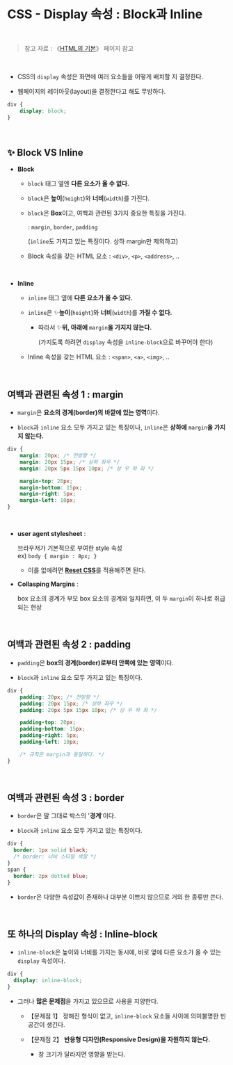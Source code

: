 # CSS - Display 속성 : Block과 Inline

<br/>

>  참고 자료 : 《<a href="https://github.com/SangYoonLee1231/TIL/blob/main/HTML%20%26%20CSS/html_basic_concept.md">HTML의 기본</a>》 페이지 참고

<br/>

* CSS의 <code>display</code> 속성은 화면에 여러 요소들을 어떻게 배치할 지 결정한다.

* 웹페이지의 레이아웃(layout)을 결정한다고 해도 무방하다.

```css
div {
    display: block;
}
```

<br/>

## ✨ Block VS Inline

* <strong>Block</strong>

  * <code>block</code> 태그 옆엔 <strong>다른 요소가 올 수 없다.</strong>  

  * <code>block</code>은 <strong>높이</strong>(<code>height</code>)와 <strong>너비</strong>(<code>width</code>)를 가진다.  

  * <code>block</code>은 <strong>Box</strong>이고, 여백과 관련된 3가지 중요한 특징을 가진다.  

    :   <code>margin</code>, <code>border</code>, <code>padding</code>  

    (<code>inline</code>도 가지고 있는 특징이다. 상하 margin만 제외하고)

  * Block 속성을 갖는 HTML 요소 : <code>\<div></code>, <code>\<p></code>, <code>\<address></code>, ..

<br/>

* <strong>Inline</strong>

  * <code>inline</code> 태그 옆에 <strong>다른 요소가 올 수 있다.</strong>   

  * <code>inline</code>은 ✨<strong>높이</strong>(<code>height</code>)와 <strong>너비</strong>(<code>width</code>)를 <strong>가질 수 없다.</strong>  

    * 따라서 ✨<strong>위, 아래에 </strong><code>margin</code><strong>을 가지지 않는다.</strong>
    
      (가지도록 하려면 <code>display</code> 속성을 <code>inline-block</code>으로 바꾸어야 한다)

  * Inline 속성을 갖는 HTML 요소 :  <code>\<span></code>, <code>\<a></code>, <code>\<img></code>, ..

<br/>

## 여백과 관련된 속성 1 : margin

* <code>margin</code>은 <strong>요소의 경계(border)의 바깥에 있는 영역</strong>이다.

* <code>block</code>과 <code>inline</code> 요소 모두 가지고 있는 특징이나, <code>inline</code>은 <strong>상하에</strong> <code>margin</code><strong>을 가지지 않는다.</strong>

```css
div {
    margin: 20px; /* 전방향 */
    margin: 20px 15px; /* 상하 좌우 */
    margin: 20px 5px 15px 10px; /* 상 우 하 좌 */

    margin-top: 20px;
    margin-bottom: 15px;
    margin-right: 5px;
    margin-left: 10px;
}
```

<br/>

* <strong>user agent stylesheet</strong> :  

  브라우저가 기본적으로 부여한 style 속성  
  ex) <code>body { margin : 8px; }</code>

  - 이를 없에려면 <strong><a href="https://github.com/SangYoonLee1231/TIL/blob/main/HTML%20%26%20CSS/css_piece_info.md#reset-css">Reset CSS</a></strong>를 적용해주면 된다.

* <strong>Collasping Margins</strong> :  

  box 요소의 경계가 부모 box 요소의 경계와 일치하면, 이 두 <code>margin</code>이 하나로 취급되는 현상

<br/>

## 여백과 관련된 속성 2 : padding

* <code>padding</code>은 <strong>box의 경계(border)로부터 안쪽에 있는 영역</strong>이다.

* <code>block</code>과 <code>inline</code> 요소 모두 가지고 있는 특징이다.

```css
div {
    padding: 20px; /* 전방향 */
    padding: 20px 15px; /* 상하 좌우 */
    padding: 20px 5px 15px 10px; /* 상 우 하 좌 */

    padding-top: 20px;
    padding-bottom: 15px;
    padding-right: 5px;
    padding-left: 10px;

    /* 규칙은 margin과 동일하다. */
}
```

<br/>

## 여백과 관련된 속성 3 : border

* <code>border</code>은 말 그대로 박스의 '<strong>경계</strong>'이다.

* <code>block</code>과 <code>inline</code> 요소 모두 가지고 있는 특징이다.

```css
div {
  border: 1px solid black;
  /* border: 너비 스타일 색깔 */
}
span {
  border: 2px dotted blue;
}
```

* <code>border</code>은 다양한 속성값이 존재하나 대부분 이쁘지 않으므로 거의 한 종류만 쓴다.

<br/>

## 또 하나의 Display 속성 : Inline-block

* <code>inline-block</code>은 높이와 너비를 가지는 동시에, 바로 옆에 다른 요소가 올 수 있는 <code>display</code> 속성이다.
```css
div {
  display: inline-block;
}
```

* 그러나 <strong>많은 문제점</strong>을 가지고 있으므로 사용을 지양한다.

  * 【문제점 1】 정해진 형식이 없고, <code>inline-block</code> 요소들 사이에 의미불명한 빈 공간이 생긴다.

  * 【문제점 2】 <strong>반응형 디자인(Responsive Design)을 자원하지 않는다.</strong>

    * 창 크기가 달라지면 영향을 받는다.